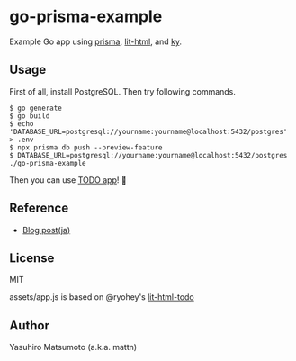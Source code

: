 # go-prisma-example

Example Go app using [prisma](https://www.prisma.io/), [lit-html](https://lit-html.polymer-project.org/), and [ky](https://github.com/sindresorhus/ky).

## Usage

First of all, install PostgreSQL.
Then try following commands.

```console
$ go generate
$ go build
$ echo 'DATABASE_URL=postgresql://yourname:yourname@localhost:5432/postgres' > .env
$ npx prisma db push --preview-feature
$ DATABASE_URL=postgresql://yourname:yourname@localhost:5432/postgres ./go-prisma-example
```

Then you can use [TODO app](http://localhost:8989)! :tada:

## Reference

* [Blog post(ja)](https://zenn.dev/mattn/articles/1c4eb193d81a3a)

## License

MIT

assets/app.js is based on @ryohey's [lit-html-todo](https://github.com/ryohey/lit-html-todo)

## Author

Yasuhiro Matsumoto (a.k.a. mattn)
